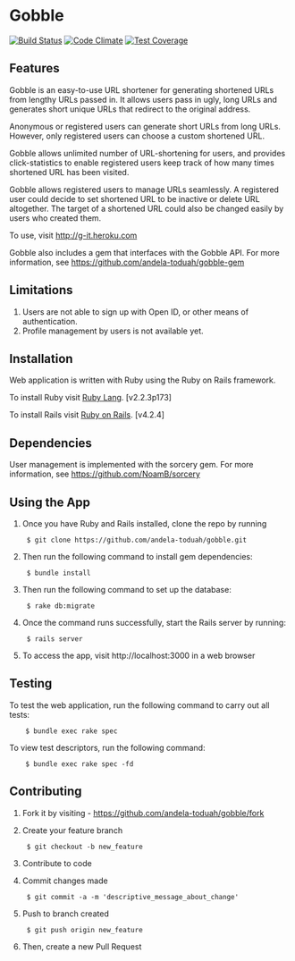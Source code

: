 # Gobble
[![Build Status](https://semaphoreci.com/api/v1/projects/c981c3c2-6d95-4c2b-a4a9-7942b9c5a479/621849/badge.svg)](https://semaphoreci.com/tobi-oduah/gobble-flow) [![Code Climate](https://codeclimate.com/github/andela-toduah/gobble-flow/badges/gpa.svg)](https://codeclimate.com/github/andela-toduah/gobble-flow) [![Test Coverage](https://codeclimate.com/github/andela-toduah/gobble-flow/badges/coverage.svg)](https://codeclimate.com/github/andela-toduah/gobble-flow/coverage)

## Features
Gobble is an easy-to-use URL shortener for generating shortened URLs from lengthy URLs passed in. It allows users pass in ugly, long URLs and generates short unique URLs that redirect to the original address.

Anonymous or registered users can generate short URLs from long URLs. However, only registered users can choose a custom shortened URL. 

Gobble allows unlimited number of URL-shortening for users, and provides click-statistics to enable registered users keep track of how many times shortened URL has been visited.

Gobble allows registered users to manage URLs seamlessly. A registered user could decide to set shortened URL to be inactive or delete URL altogether. The target of a shortened URL could also be changed easily by users who created them.

To use, visit http://g-it.heroku.com

Gobble also includes a gem that interfaces with the Gobble API. For more information, see https://github.com/andela-toduah/gobble-gem

## Limitations
1. Users are not able to sign up with Open ID, or other means of authentication.
2. Profile management by users is not available yet.

## Installation
Web application is written with Ruby using the Ruby on Rails framework.

To install Ruby visit [Ruby Lang](https://www.ruby-lang.org). [v2.2.3p173]

To install Rails visit [Ruby on Rails](http://rubyonrails.org/). [v4.2.4]

## Dependencies
User management is implemented with the sorcery gem. For more information, see https://github.com/NoamB/sorcery

## Using the App

1. Once you have Ruby and Rails installed, clone the repo by running 

        $ git clone https://github.com/andela-toduah/gobble.git

2. Then run the following command to install gem dependencies:

        $ bundle install

3. Then run the following command to set up the database:

        $ rake db:migrate

4. Once the command runs successfully, start the Rails server by running:

        $ rails server

4. To access the app, visit http://localhost:3000 in a web browser

## Testing

To test the web application, run the following command to carry out all tests:

        $ bundle exec rake spec

To view test descriptors, run the following command:

        $ bundle exec rake spec -fd

## Contributing

1. Fork it by visiting - https://github.com/andela-toduah/gobble/fork

2. Create your feature branch

        $ git checkout -b new_feature
    
3. Contribute to code

4. Commit changes made

        $ git commit -a -m 'descriptive_message_about_change'
    
5. Push to branch created

        $ git push origin new_feature
    
6. Then, create a new Pull Request
